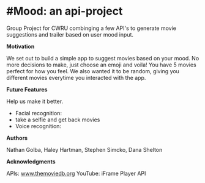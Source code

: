 # #Mood: an api-project

Group Project for CWRU combinging a few API's to generate movie suggestions and trailer based on user mood input. 

**Motivation**

We set out to build a simple app to suggest movies based on your mood. No more decisions to make, just choose an emoji and voila! You have 5 movies perfect for how you feel. We also wanted it to be random, giving you different movies everytime you interacted with the app.


**Future Features** 

Help us make it better. 

  - Facial recognition: 
  - take a selfie and get back movies 
  - Voice recognition: 


**Authors**

Nathan Golba, Haley Hartman, Stephen Simcko, Dana Shelton

**Acknowledgments**

APIs: 
www.themoviedb.org 
YouTube: iFrame Player API 
